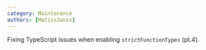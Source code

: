 ```yaml
---
category: Maintenance
authors: [MatissJanis]
---
```


Fixing TypeScript issues when enabling `strictFunctionTypes` (pt.4).
